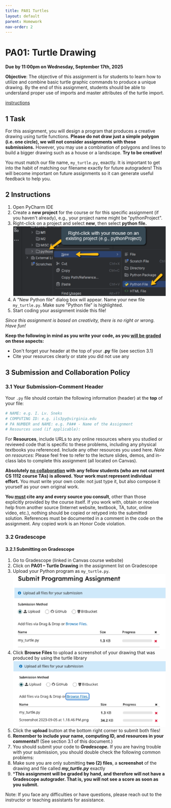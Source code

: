 ```yaml
---
title: PA01 Turtles
layout: default
parent: Homework
nav-order: 2
---
```


# PA01: Turtle Drawing

**Due by 11:00pm on Wednesday, September 17th, 2025** <br>    

**Objective**: The objective of this assignment is for students to learn how to utilize and combine basic turtle graphic commands to produce a unique drawing. By the end of this assignment, students should be able to understand proper use of imports and master attributes of the turtle import.

[instructions](/cs1112basit/instruction/PA01__Turtle_Drawing.pdf)
## 1 Task
For this assignment, you will design a program that produces a creative drawing using turtle functions. **Please do not draw just a simple polygon (i.e. one circle), we will not consider assignments with these submissions.** However, you may use a combination of polygons and lines to build a bigger drawing such as a house or a landscape. **Try to be creative!**

You must match our file name, `my_turtle.py`, exactly. It is important to get into the habit of matching our filename exactly for future autograders! This will become important on future assignments so it can generate useful feedback to help you.

## 2 Instructions
1. Open PyCharm IDE
2. Create a **new project** for the course or for this specific assignment (if you haven't already), e.g., your project name might be "pythonProject".
3. Right-click on a project and select **new**, then select **python file.**
![How to add a new python file.](../../Images/homeworks/hw1/newPythonProject.png)
4. A "New Python file" dialog box will appear. Name your new file `my_turtle.py`. Make sure "Python file" is highlighted.
5. Start coding your assignment inside this file!

*Since this assignment is based on creativity, there is no right or wrong. Have fun!*<br>

**Keep the following in mind as you write your code, as you <u>will be graded</u> on these aspects:**
- Don't forget your header at the top of your **.py** file (see section 3.1)
- Cite your resources clearly or state you did not use any

## 3 Submission and Collaboration Policy

### 3.1 Your Submission–Comment Header
Your `.py` file should contain the following information (header) at the **top** of your file:

```python
# NAME: e.g. I. Lv. Sneks
# COMPUTING ID: e.g. ils3py@virginia.edu
# PA NUMBER and NAME: e.g. PA## - Name of the Assignment
# Resources used (if applicable):
```
For **Resources**, include URLs to any online resources where you studied or reviewed code that is specific to these problems, including any physical textbooks you referenced. Include any other resources you used here. *Note on resources:* Please feel free to refer to the lecture slides, demos, and in-class labs to complete this assignment (all located on Canvas).

**Absolutely <u>no collaboration</u> with any fellow students (who are not current CS 1112 course TAs) is allowed. Your work must represent individual effort.** You must write your own code: not just type it, but also compose it yourself as your own original work.

**You <u>must</u> cite any and every source you consult**, other than those explicitly provided by the course itself. If you work with, obtain or receive help from another source (Internet website, textbook, TA, tutor, online video, etc.), nothing should be copied or retyped into the submitted solution. References must be documented in a comment in the code on the assignment. Any copied work is an Honor Code violation.

### 3.2 Gradescope
#### 3.2.1 Submitting on Gradescope
1. Go to Gradescope (linked in Canvas course website)
2. Click on **PA01 – Turtle Drawing** in the assignment list on Gradescope
3. Upload your Python program as `my_turtle.py`.
![Upload Python program](../../Images/homeworks/hw1/submitAssignment.png)
4. Click **Browse Files** to upload a screenshot of your drawing that was produced by using the turtle library <br>
![Browse files](../../Images/homeworks/hw1/browseFiles.png)
5. Click the **upload** button at the bottom right corner to submit both files!
6. **Remember to include your name, computing ID, and resources in your comments!!** (See section 3.1 of this document.)
7. You should submit your code to <b><i>Gradescope.</i></b> If you are having trouble with your submission, you should double check the following common problems:
8. Make sure you are only submitting **two (2) files**, a **screenshot** of the drawing and file called **<i>my_turtle.py</i>** exactly 
9. ***This assignment will be graded by hand, and therefore will not have a Gradescope autograder. That is, you will not see a score as soon as you submit.**

Note: If you face any difficulties or have questions, please reach out to the instructor or teaching assistants for assistance.
